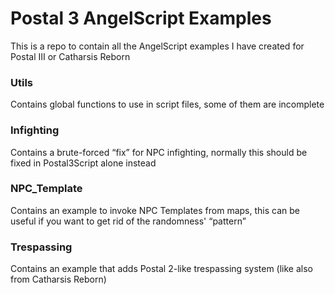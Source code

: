 # Postal 3 AngelScript Examples
This is a repo to contain all the AngelScript examples I have created for Postal III or Catharsis Reborn

### Utils
Contains global functions to use in script files, some of them are incomplete
### Infighting
Contains a brute-forced “fix” for NPC infighting, normally this should be fixed in Postal3Script alone instead
### NPC_Template
Contains an example to invoke NPC Templates from maps, this can be useful if you want to get rid of the randomness' “pattern”
### Trespassing
Contains an example that adds Postal 2-like trespassing system (like also from Catharsis Reborn)
